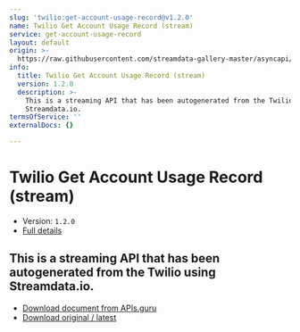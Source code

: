 ```yaml
---
slug: 'twilio:get-account-usage-record@v1.2.0'
name: Twilio Get Account Usage Record (stream)
service: get-account-usage-record
layout: default
origin: >-
  https://raw.githubusercontent.com/streamdata-gallery-master/asyncapi/master/_listings/twilio/twilio-get-account-usage-record-stream-async.md
info:
  title: Twilio Get Account Usage Record (stream)
  version: 1.2.0
  description: >-
    This is a streaming API that has been autogenerated from the Twilio using
    Streamdata.io.
termsOfService: ''
externalDocs: {}

---
```

# Twilio Get Account Usage Record (stream)

* Version: `1.2.0`
* [Full details](../html/twilio:get-account-usage-record@v1.2.0.html)



## This is a streaming API that has been autogenerated from the Twilio using Streamdata.io.



* [Download document from APIs.guru](https://raw.githubusercontent.com/APIs-guru/asyncapi-directory/master/docs/APIs/twilio%3Aget-account-usage-record%40v1.2.0.yaml)
* [Download original / latest](https://raw.githubusercontent.com/streamdata-gallery-master/asyncapi/master/_listings/twilio/twilio-get-account-usage-record-stream-async.md)

<script type="application/ld+json">
{
  "@context": "http://schema.org/",
  "@type": "WebAPI",
  "description": "This is a streaming API that has been autogenerated from the Twilio using Streamdata.io.",
  "documentation": "",

  "name": "Twilio Get Account Usage Record (stream)"
}
</script>
